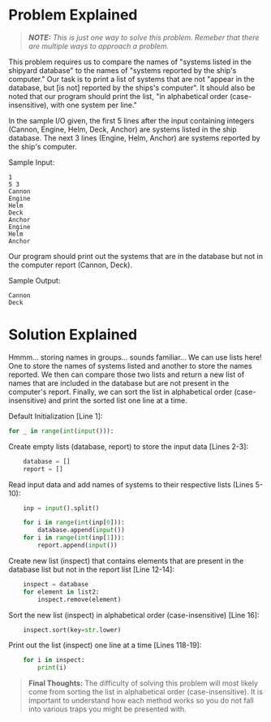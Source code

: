 # Problem Explained

>***NOTE:*** *This is just one way to solve this problem. Remeber that there are multiple ways to approach a problem.*

This problem requires us to compare the names of "systems listed in the shipyard database" to the names of "systems reported by the ship's computer." Our task is to print a list of systems that are not "appear in the database, but [is not] reported by the ships's computer". It should also be noted that our program should print the list, "in alphabetical order (case-insensitive), with one system per line."

In the sample I/O given, the first 5 lines after the input containing integers (Cannon, Engine, Helm, Deck, Anchor) are systems listed in the ship database. The next 3 lines (Engine, Helm, Anchor) are systems reported by the ship's computer.

Sample Input:

```
1
5 3
Cannon
Engine
Helm
Deck
Anchor
Engine
Helm
Anchor
```

Our program should print out the systems that are in the database but not in the computer report (Cannon, Deck).

Sample Output:

```
Cannon
Deck
```

# Solution Explained

Hmmm... storing names in groups... sounds familiar... We can use lists here! One to store the names of systems listed and another to store the names reported. We then can compare those two lists and return a new list of names that are included in the database but are not present in the computer's report. Finally, we can sort the list in alphabetical order (case-insensitive) and print the sorted list one line at a time.

Default Initialization [Line 1]:

```py
for _ in range(int(input())):
```

Create empty lists (database, report) to store the input data [Lines 2-3]:

```py
    database = []
    report = []
```

Read input data and add names of systems to their respective lists (Lines 5-10):

```py
    inp = input().split()

    for i in range(int(inp[0])):
        database.append(input())
    for i in range(int(inp[1])):
        report.append(input())
```

Create new list (inspect) that contains elements that are present in the database list but not in the report list [Line 12-14]:

```py
    inspect = database
    for element in list2:
        inspect.remove(element)
```

Sort the new list (inspect) in alphabetical order (case-insensitive) [Line 16]:

```py
    inspect.sort(key=str.lower)
```

Print out the list (inspect) one line at a time [Lines 118-19]:

```py
    for i in inspect:
        print(i)
```

> **Final Thoughts:** The difficulty of solving this problem will most likely come from sorting the list in alphabetical order (case-insensitive). It is important to understand how each method works so you do not fall into various traps you might be presented with.

